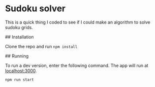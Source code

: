 # Sudoku solver

This is a quick thing I coded to see if I could make an algorithm to solve sudoku grids.

## Installation

Clone the repo and run `npm install`

## Running

To run a dev version, enter the following command. The app will run at [localhost:3000](http://localhost:3000).

```zsh
npm run start
```
